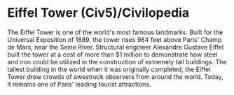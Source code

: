 # Eiffel Tower (Civ5)/Civilopedia

The Eiffel Tower is one of the world's most famous landmarks. Built for the Universal Exposition of 1889, the tower rises 984 feet above Paris' Champ de Mars, near the Seine River. Structural engineer Alexandre Gustave Eiffel built the tower at a cost of more than $1 million to demonstrate how steel and iron could be utilized in the construction of extremely tall buildings. The tallest building in the world when it was originally completed, the Eiffel Tower drew crowds of awestruck observers from around the world. Today, it remains one of Paris' leading tourist attractions.